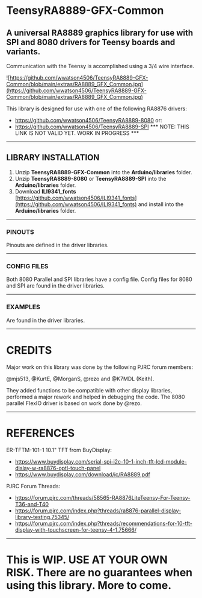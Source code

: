 # TeensyRA8889-GFX-Common
## A universal RA8889 graphics library for use with SPI and 8080 drivers for Teensy boards and variants.

Communication with the Teensy is accomplished using a 3/4 wire interface.

![https://github.com/wwatson4506/TeensyRA8889-GFX-Common/blob/main/extras/RA8889_GFX_Common.jpg](https://github.com/wwatson4506/TeensyRA8889-GFX-Common/blob/main/extras/RA8889_GFX_Common.jpg)

This library is designed for use  with one of the following RA8876 drivers:

- https://github.com/wwatson4506/TeensyRA8889-8080
or:
- https://github.com/wwatson4506/TeensyRA8889-SPI *** NOTE: THIS LINK IS NOT VALID YET. WORK IN PROGRESS ***

***
## LIBRARY INSTALLATION
1. Unzip **TeensyRA8889-GFX-Common** into the **Arduino/libraries**  folder.
2. Unzip **TeensyRA8889-8080** or **TeensyRA8889-SPI** into the **Arduino/libraries** folder.
3. Download **ILI9341_fonts** [https://github.com/wwatson4506/ILI9341_fonts](https://github.com/wwatson4506/ILI9341_fonts) and install into the **Arduino/libraries** folder.
***

### PINOUTS
Pinouts are defined in the driver libraries.
***
### CONFIG FILES
Both 8080 Parallel and SPI libraries have a config file.
Config files for 8080 and SPI are found in the driver libraries.
***

### EXAMPLES
Are found in the driver libraries.
***

# CREDITS
Major work on this library was done by the following PJRC forum members:

@mjs513, @KurtE, @MorganS, @rezo and @K7MDL (Keith).

They added functions to be compatible with other display libraries, performed a major rework and helped in debugging the code. The 8080 parallel FlexIO driver is based on work done by @rezo.

***

# REFERENCES
ER-TFTM-101-1 10.1" TFT from BuyDisplay:
- https://www.buydisplay.com/serial-spi-i2c-10-1-inch-tft-lcd-module-dislay-w-ra8876-optl-touch-panel
- https://www.buydisplay.com/download/ic/RA8889.pdf

PJRC Forum Threads:
- https://forum.pjrc.com/threads/58565-RA8876LiteTeensy-For-Teensy-T36-and-T40
- https://forum.pjrc.com/index.php?threads/ra8876-parallel-display-library-testing.75345/
- https://forum.pjrc.com/index.php?threads/recommendations-for-10-tft-display-with-touchscreen-for-teensy-4-1.75666/
***

# This is WIP.  USE AT YOUR OWN RISK.  There are no guarantees when using this library. More to come.
